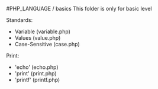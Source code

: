 #PHP_LANGUAGE / basics
This folder is only for basic level

Standards:
  - Variable (variable.php)
  - Values (value.php)
  - Case-Sensitive (case.php)

Print:
  - 'echo' (echo.php)
  - 'print' (print.php)
  - 'printf' (printf.php)
  
